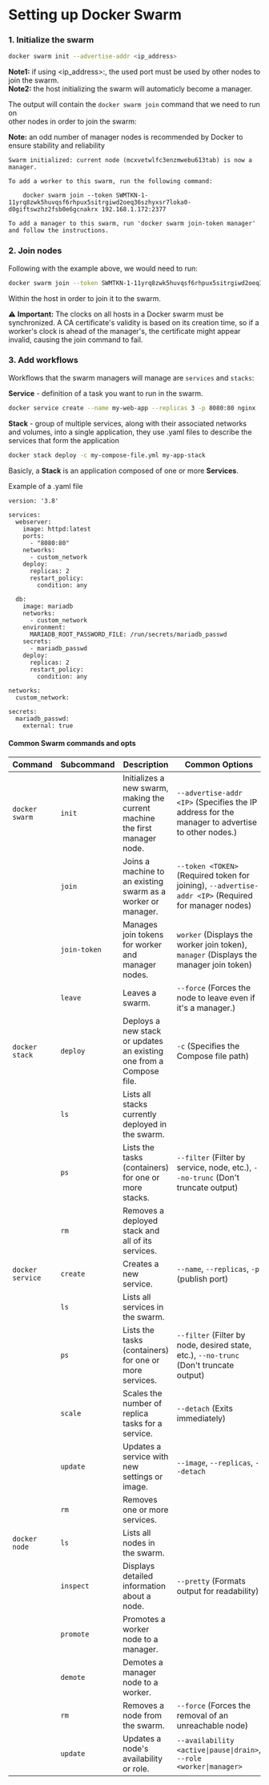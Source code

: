 # Setting up Docker Swarm

### 1. Initialize the swarm

```bash
docker swarm init --advertise-addr <ip_address>
```  
**Note1:** if using <ip_address>:<port>, the used port must be used by other nodes to join the swarm.  
**Note2:** the host initializing the swarm will automaticly become a manager.  

The output will contain the `docker swarm join` command that we need to run on  
other nodes in order to join the swarm:  

**Note:** an odd number of manager nodes is recommended by Docker to ensure stability and reliability


```
Swarm initialized: current node (mcxvetwlfc3enzmwebu613tab) is now a manager.

To add a worker to this swarm, run the following command:

    docker swarm join --token SWMTKN-1-11yrq8zwk5huvqsf6rhpux5sitrgiwd2oeq36szhyxsr7loka0-d0giftswzhz2fsb0e6gcnakrx 192.168.1.172:2377

To add a manager to this swarm, run 'docker swarm join-token manager' and follow the instructions.
```  
### 2. Join nodes  
Following with the example above, we would need to run:  
```bash
docker swarm join --token SWMTKN-1-11yrq8zwk5huvqsf6rhpux5sitrgiwd2oeq36szhyxsr7loka0-d0giftswzhz2fsb0e6gcnakrx 192.168.1.172:2377
```  
Within the host in order to join it to the swarm.  

⚠️ **Important:** The clocks on all hosts in a Docker swarm must be synchronized. A CA certificate's validity is based on its creation time, so if a worker's clock is ahead of the manager's, the certificate might appear invalid, causing the join command to fail.  

### 3. Add workflows  
Workflows that the swarm managers will manage are `services` and `stacks`:

**Service** - definition of a task you want to run in the swarm. 
```bash
docker service create --name my-web-app --replicas 3 -p 8080:80 nginx
``` 
**Stack** - group of multiple services, along with their associated networks and volumes, into a single application, they use .yaml files to describe the services that form the application
```bash
docker stack deploy -c my-compose-file.yml my-app-stack
```  
Basicly, a **Stack** is an application composed of one or more **Services**.  

Example of a .yaml file
```
version: '3.8'

services:
  webserver:
    image: httpd:latest
    ports:
      - "8080:80"
    networks:
      - custom_network
    deploy:
      replicas: 2
      restart_policy:
        condition: any

  db:
    image: mariadb
    networks:
      - custom_network
    environment:
      MARIADB_ROOT_PASSWORD_FILE: /run/secrets/mariadb_passwd
    secrets:
      - mariadb_passwd
    deploy:
      replicas: 2
      restart_policy:
        condition: any

networks:
  custom_network:

secrets:
  mariadb_passwd:
    external: true
```
#### Common Swarm commands and opts  
| Command | Subcommand | Description | Common Options |
| ----- | ----- | ----- | ----- |
| `docker swarm` | `init` | Initializes a new swarm, making the current machine the first manager node. | `--advertise-addr <IP>` (Specifies the IP address for the manager to advertise to other nodes.) |
| | `join` | Joins a machine to an existing swarm as a worker or manager. | `--token <TOKEN>` (Required token for joining), `--advertise-addr <IP>` (Required for manager nodes) |
| | `join-token` | Manages join tokens for worker and manager nodes. | `worker` (Displays the worker join token), `manager` (Displays the manager join token) |
| | `leave` | Leaves a swarm. | `--force` (Forces the node to leave even if it's a manager.) |
| `docker stack` | `deploy` | Deploys a new stack or updates an existing one from a Compose file. | `-c` (Specifies the Compose file path) |
| | `ls` | Lists all stacks currently deployed in the swarm. | |
| | `ps` | Lists the tasks (containers) for one or more stacks. | `--filter` (Filter by service, node, etc.), `--no-trunc` (Don't truncate output) |
| | `rm` | Removes a deployed stack and all of its services. | |
| `docker service` | `create` | Creates a new service. | `--name`, `--replicas`, `-p` (publish port) |
| | `ls` | Lists all services in the swarm. | |
| | `ps` | Lists the tasks (containers) for one or more services. | `--filter` (Filter by node, desired state, etc.), `--no-trunc` (Don't truncate output) |
| | `scale` | Scales the number of replica tasks for a service. | `--detach` (Exits immediately) |
| | `update` | Updates a service with new settings or image. | `--image`, `--replicas`, `--detach` |
| | `rm` | Removes one or more services. | |
| `docker node` | `ls` | Lists all nodes in the swarm. | |
| | `inspect` | Displays detailed information about a node. | `--pretty` (Formats output for readability) |
| | `promote` | Promotes a worker node to a manager. | |
| | `demote` | Demotes a manager node to a worker. | |
| | `rm` | Removes a node from the swarm. | `--force` (Forces the removal of an unreachable node) |
| | `update` | Updates a node's availability or role. | `--availability <active\|pause\|drain>`, `--role <worker\|manager>` |